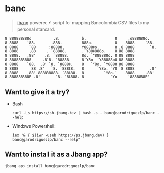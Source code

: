# banc

> [jbang](jbang.dev) powered ⚡ script for mapping Bancolombia CSV files to my personal standard.

```
8 888888888o          .8.          b.             8     ,o888888o.
8 8888    `88.       .888.         888o.          8    8888     `88.
8 8888     `88      :88888.        Y88888o.       8 ,8 8888       `8.
8 8888     ,88     . `88888.       .`Y888888o.    8 88 8888
8 8888.   ,88'    .8. `88888.      8o. `Y888888o. 8 88 8888
8 8888888888     .8`8. `88888.     8`Y8o. `Y88888o8 88 8888
8 8888    `88.  .8' `8. `88888.    8   `Y8o. `Y8888 88 8888
8 8888      88 .8'   `8. `88888.   8      `Y8o. `Y8 `8 8888       .8'
8 8888    ,88'.888888888. `88888.  8         `Y8o.`    8888     ,88'
8 888888888P .8'       `8. `88888. 8            `Yo     `8888888P'
```

## Want to give it a try?

-  Bash:

    ```
    curl -Ls https://sh.jbang.dev | bash -s - banc@garodriguezlp/banc --help
    ```

- Windows Powershell:

    ```
    iex "& { $(iwr -useb https://ps.jbang.dev) } banc@garodriguezlp/banc --help"
    ```

## Want to install it as a Jbang app?

```
jbang app install banc@garodriguezlp/banc
```
